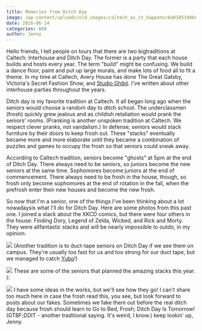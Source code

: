 ```yaml
---
title: Memories from Ditch Day
image: /wp-content/uploads/old_images/caltech_as_it_happens/6a0105349b8251970b01b8d1f91d51970c.jpg
date: 2016-06-24
categories: 668
author: Jenny
---
```


Hello friends,
I tell people on tours that there are two bigtraditions at Caltech: Interhouse and Ditch Day. The former is a party that each house builds and hosts every year. The term "build" might be confusing. We build a dance floor, paint and put up large murals, and make lots of food all to fit a theme. In my time at Caltech, Avery House has done The Great Gatsby, Victoria's Secret Fashion Show, and [Studio Ghibli](https://en.wikipedia.org/wiki/Studio_Ghibli). I've written about other interhouse parties throughout the years.

Ditch day is my favorite tradition at Caltech. It all began long ago when the seniors would choose a random day to ditch school. The underclassmen (frosh) quickly grew jealous and as childish retaliation would prank the seniors' rooms. (Pranking is another unspoken tradition at Caltech. We respect clever pranks, not vandalism.) In defense, seniors would stack furniture by their doors to keep frosh out. These "stacks" eventually became more and more elaborate until they became a combination of puzzles and games to occupy the frosh so that seniors could sneak away.

According to Caltech tradition, seniors become "ghosts" at 5pm at the end of Ditch Day. There always need to be seniors, so juniors become the new seniors at the same time. Sophomores become juniors at the end of commencement. There always need to be frosh in the house, though, so frosh only become sophomores at the end of rotation in the fall, when the prefrosh enter their new houses and become the new frosh.

So now that I'm a senior, one of the things I've been thinking about a lot nowadaysis what I'll do for Ditch Day. Here are some photos from this past one. I joined a stack about the XKCD comics, but there were four others in the house: Finding Dory, Legend of Zelda, Wicked, and Rick and Morty. They were allfantastic stacks and will be nearly impossible to outdo, in my opinion.


![](/old_images/caltech_as_it_happens/6a0105349b8251970b01b8d1f91e33970c.jpg)
(Another tradition is to duct-tape seniors on Ditch Day if we see them on campus. They're usually too fast for us and too strong for our duct tape, but we managed to catch [Yubo](https://caltech.typepad.com/caltech_as_it_happens/three-languages-two-majors-one-heck-of-a-time/)!)


![](/old_images/caltech_as_it_happens/6a0105349b8251970b01b7c86f523c970b.jpg)
These are some of the seniors that planned the amazing stacks this year. (:


![](/old_images/caltech_as_it_happens/6a0105349b8251970b01b7c86f524d970b.jpg)
I have some ideas in the works, but we'll see how they go! I can't share too much here in case the frosh read this, you see, but look forward to posts about our fakes. Sometimes we fake them out before the real ditch day because frosh should learn to Go to Bed, Frosh; Ditch Day Is Tomorrow! (GTBF;DDIT - another traditional saying. It's weird, I know.)
keep lookin' up,
Jenny.


